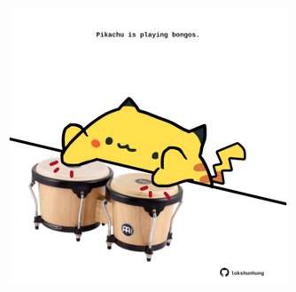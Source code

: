 <!-- built at 26/07/2022, 23:01:06 UTC -->
<p align="center">
  <img width="500" height="500" src="./ReadmeImage.svg">
</p>
